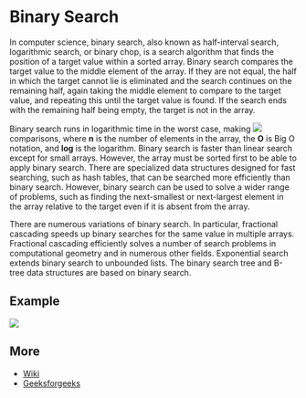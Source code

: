 # Binary Search
In computer science, binary search, also known as half-interval search, logarithmic search, or binary chop, 
is a search algorithm that finds the position of a target value within a sorted array.
Binary search compares the target value to the middle element of the array. If they are not equal,
the half in which the target cannot lie is eliminated and the search continues on the remaining half,
again taking the middle element to compare to the target value, and repeating this until the target value is found. 
If the search ends with the remaining half being empty, the target is not in the array.

Binary search runs in logarithmic time in the worst case, making <img src ="https://wikimedia.org/api/rest_v1/media/math/render/svg/aae0f22048ba6b7c05dbae17b056bfa16e21807d">
comparisons, where <b>n</b> is the number of elements in the array, the <b>O</b> is Big O notation,
and <b>log</b>  is the logarithm. Binary search is faster than linear search except for small arrays.
However, the array must be sorted first to be able to apply binary search. There are specialized data structures designed
for fast searching, such as hash tables, that can be searched more efficiently than binary search.
However, binary search can be used to solve a wider range of problems, such as finding the next-smallest or
next-largest element in the array relative to the target even if it is absent from the array.

There are numerous variations of binary search. In particular, fractional cascading speeds up binary searches
for the same value in multiple arrays. Fractional cascading efficiently solves a number of search problems
in computational geometry and in numerous other fields. Exponential search extends binary search to unbounded lists.
The binary search tree and B-tree data structures are based on binary search.

## Example

<img src="https://miro.medium.com/max/1200/1*EYkSkQaoduFBhpCVx7nyEA.gif">

## More

* [Wiki](https://en.wikipedia.org/wiki/Binary_search_algorithm)
* [Geeksforgeeks](https://www.geeksforgeeks.org/binary-search/)

